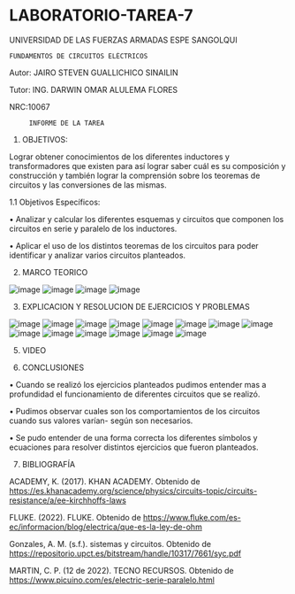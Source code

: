 # LABORATORIO-TAREA-7

UNIVERSIDAD DE LAS FUERZAS ARMADAS ESPE SANGOLQUI

    FUNDAMENTOS DE CIRCUITOS ELÉCTRICOS
         
Autor: JAIRO STEVEN GUALLICHICO SINAILIN 

Tutor: ING. DARWIN OMAR ALULEMA FLORES

NRC:10067

         INFORME DE LA TAREA

1.	OBJETIVOS:

Lograr obtener conocimientos de los diferentes inductores y transformadores que existen para así lograr saber cuál es su composición y construcción y también lograr la comprensión sobre los teoremas de circuitos y las conversiones de las mismas.

1.1	Objetivos Específicos:

•	Analizar y calcular los diferentes esquemas y circuitos que componen los circuitos en serie y paralelo de los inductores.

•	Aplicar el uso de los distintos teoremas de los circuitos para poder identificar y analizar varios circuitos planteados.

2.	MARCO TEORICO 

![image](https://user-images.githubusercontent.com/116815201/218243271-96026477-49d3-436f-9485-ce79381f92d5.png)
![image](https://user-images.githubusercontent.com/116815201/218243275-96f838ff-a21c-4b25-8bc9-be597c688a61.png)
![image](https://user-images.githubusercontent.com/116815201/218243277-6837f56f-4e32-4882-9ee6-b4079ab0bea1.png)
![image](https://user-images.githubusercontent.com/116815201/218243281-57751751-2487-488d-b8f0-9c3df5dbac1e.png)

3.	EXPLICACION Y RESOLUCION DE EJERCICIOS Y PROBLEMAS 

![image](https://user-images.githubusercontent.com/116815201/218243379-a6153aaa-96cb-4406-a8f5-abc35c90800d.png)
![image](https://user-images.githubusercontent.com/116815201/218243402-71e9191c-f374-42fd-a08f-21fb55c383e8.png)
![image](https://user-images.githubusercontent.com/116815201/218243419-a88aa101-8143-4f4a-b8f5-8770a02de0b3.png)
![image](https://user-images.githubusercontent.com/116815201/218243430-33b526a8-415a-4f93-94d9-a68bca2e4844.png)
![image](https://user-images.githubusercontent.com/116815201/218243436-9416e39c-c12a-4052-b9f2-159af5dbc376.png)
![image](https://user-images.githubusercontent.com/116815201/218243444-1549a51d-582b-4f0b-a8cd-17ed7f1ca871.png)
![image](https://user-images.githubusercontent.com/116815201/218243459-e46475b9-5fca-4831-b1ca-cee44a883906.png)
![image](https://user-images.githubusercontent.com/116815201/218243473-78aea3ae-f367-49f9-9a4c-00452cce5a06.png)
![image](https://user-images.githubusercontent.com/116815201/218243484-422e7dfe-8477-4285-84a2-729cdd80863e.png)
![image](https://user-images.githubusercontent.com/116815201/218243502-48024e10-1cf4-4e2b-8fa3-4a66cea2ebb0.png)
![image](https://user-images.githubusercontent.com/116815201/218243518-06da1a43-3b9e-491f-91d4-0914df94d2d4.png)
![image](https://user-images.githubusercontent.com/116815201/218243532-b848321f-039c-4994-8fba-dcf321209fb8.png)
![image](https://user-images.githubusercontent.com/116815201/218243539-097d2df0-e155-405e-b91f-995412ed555f.png)
![image](https://user-images.githubusercontent.com/116815201/218243572-749a973e-7b02-460a-9dc4-d682be420132.png)

5.	VIDEO


6.	CONCLUSIONES 

•	Cuando se realizó los ejercicios planteados pudimos entender mas a profundidad el funcionamiento de diferentes circuitos que se realizó.

•	Pudimos observar cuales son los comportamientos de los circuitos cuando sus valores varían- según son necesarios.

•	Se pudo entender de una forma correcta los diferentes símbolos y ecuaciones para resolver distintos ejercicios que fueron planteados.

7.	BIBLIOGRAFÍA 

ACADEMY, K. (2017). KHAN ACADEMY. Obtenido de https://es.khanacademy.org/science/physics/circuits-topic/circuits-resistance/a/ee-kirchhoffs-laws

FLUKE. (2022). FLUKE. Obtenido de https://www.fluke.com/es-ec/informacion/blog/electrica/que-es-la-ley-de-ohm

Gonzales, A. M. (s.f.). sistemas y circuitos. Obtenido de https://repositorio.upct.es/bitstream/handle/10317/7661/syc.pdf

MARTIN, C. P. (12 de 2022). TECNO RECURSOS. Obtenido de https://www.picuino.com/es/electric-serie-paralelo.html


